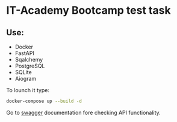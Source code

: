 # IT-Academy Bootcamp test task

## Use:
- Docker
- FastAPI
- Sqalchemy
- PostgreSQL
- SQLite
- Aiogram

To lounch it type:
```bash
docker-compose up --build -d
```

Go to [swagger](http://127.0.0.1:8000/swagger) documentation fore checking API functionality.